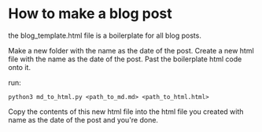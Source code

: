 # How to make a blog post

the blog_template.html file is a boilerplate for all blog posts.

Make a new folder with the name as the date of the post. Create a new html file with the name as the date of the post. Past the boilerplate html
code onto it.

run:

```
python3 md_to_html.py <path_to_md.md> <path_to_html.html>
```

Copy the contents of this new html file into the html file you created with name as the date of the post and you're done.